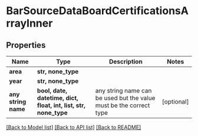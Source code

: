 # BarSourceDataBoardCertificationsArrayInner


## Properties
Name | Type | Description | Notes
------------ | ------------- | ------------- | -------------
**area** | **str, none_type** |  | 
**year** | **str, none_type** |  | 
**any string name** | **bool, date, datetime, dict, float, int, list, str, none_type** | any string name can be used but the value must be the correct type | [optional]

[[Back to Model list]](../README.md#documentation-for-models) [[Back to API list]](../README.md#documentation-for-api-endpoints) [[Back to README]](../README.md)


